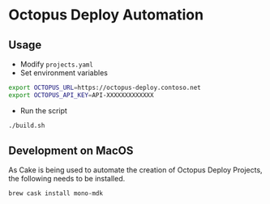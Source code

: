 Octopus Deploy Automation
===================

## Usage

* Modify `projects.yaml`
* Set environment variables

```bash
export OCTOPUS_URL=https://octopus-deploy.contoso.net
export OCTOPUS_API_KEY=API-XXXXXXXXXXXXX
```
* Run the script
```bash
./build.sh
```

## Development on MacOS

As Cake is being used to automate the creation of Octopus Deploy Projects, the following needs to be installed.

```bash
brew cask install mono-mdk
```


